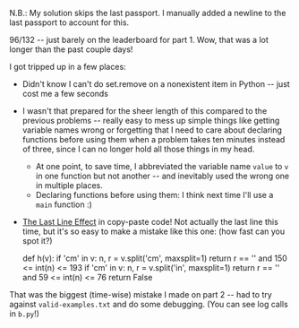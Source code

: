 N.B.: My solution skips the last passport. I manually added a newline to the last passport to account for this.

96/132 -- just barely on the leaderboard for part 1. Wow, that was a lot longer than the past couple days!

I got tripped up in a few places:

* Didn't know I can't do set.remove on a nonexistent item in Python -- just cost me a few seconds
* I wasn't that prepared for the sheer length of this compared to the previous problems -- really easy to mess up simple things like getting variable names wrong or forgetting that I need to care about declaring functions before using them when a problem takes ten minutes instead of three, since I can no longer hold all those things in my head.
   * At one point, to save time, I abbreviated the variable name `value` to `v` in one function but not another -- and inevitably used the wrong one in multiple places.
   * Declaring functions before using them: I think next time I'll use a `main` function :)
* [The Last Line Effect](https://www.viva64.com/en/b/0260/) in copy-paste code! Not actually the last line this time, but it's so easy to make a mistake like this one: (how fast can you spot it?)

    def h(v):
        if 'cm' in v:
            n, r = v.split('cm', maxsplit=1)
            return r == '' and 150 <= int(n) <= 193
        if 'cm' in v:
            n, r = v.split('in', maxsplit=1)
            return r == '' and 59 <= int(n) <= 76
        return False

That was the biggest (time-wise) mistake I made on part 2 -- had to try against `valid-examples.txt` and do some debugging. (You can see log calls in `b.py`!)
